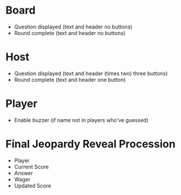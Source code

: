 # Board
- Question displayed (text and header no buttons)
- Round complete (text and header no buttons)

# Host
- Question displayed (text and header (times two) three buttons)
- Round complete (text and header one button)


# Player
- Enable buzzer (if name not in players who've guessed)


# Final Jeopardy Reveal Procession
- Player
- Current Score
- Answer
- Wager
- Updated Score